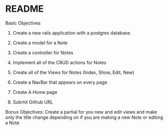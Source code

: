 # README

Basic Objectives

1. Create a new rails application with a postgres database.

2. Create a model for a Note

3. Create a controller for Notes

4. Implement all of the CRUD actions for Notes

5. Create all of the Views for Notes (Index, Show, Edit, New)

6. Create a NavBar that appears on every page

7. Create A Home page

8. Submit Github URL

 

Bonus Objectives:
Create a partial for you new and edit views and make only the title change depending on if you are making a new Note or editing a Note